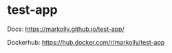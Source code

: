 # test-app

Docs:
https://markolly.github.io/test-app/

Dockerhub:
https://hub.docker.com/r/markolly/test-app
